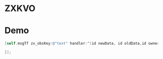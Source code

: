# ZXKVO
# Demo
```objective-c
[self.msgTf zx_obsKey:@"text" handler:^(id newData, id oldData,id owner) {

}];
```
